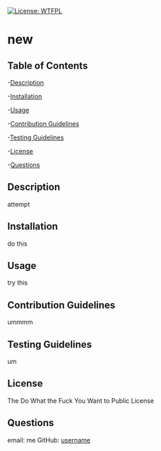 
  [![License: WTFPL](https://img.shields.io/badge/License-WTFPL-brightgreen.svg)](http://www.wtfpl.net/about/)
  # **new**

  ## **Table of Contents**
  
  -[Description](#Description)
  
  
  -[Installation](#Installation)
  
  
  -[Usage](#Usage)
  
  
  -[Contribution Guidelines](#Contribution-Guidelines)
  
  
  -[Testing Guidelines](#Testing-Guidelines)
  
  
  -[License](#License)
  
  
  -[Questions](#Questions)
  

  ## **Description**
  attempt

  
  ## **Installation**
  do this
  

  
  ## **Usage**
  try this
  

  
  ## **Contribution Guidelines**
  ummmm
  
  
  
  ## **Testing Guidelines**
  um
  

  
  ## **License**
  The Do What the Fuck You Want to Public License
  

  
  ## **Questions**
  email: me
  GitHub: [username](https://github.com/username)
  
  